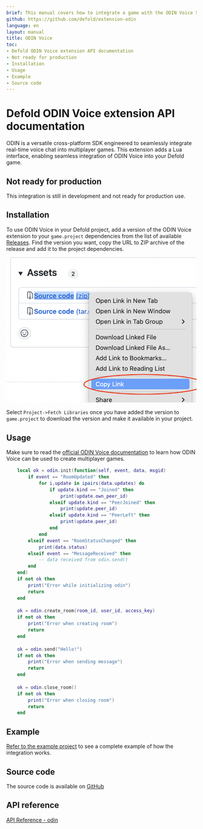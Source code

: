 ```yaml
---
brief: This manual covers how to integrate a game with the ODIN Voice SDK.
github: https://github.com/defold/extension-odin
language: en
layout: manual
title: ODIN Voice
toc:
- Defold ODIN Voice extension API documentation
- Not ready for production
- Installation
- Usage
- Example
- Source code
---
```


# Defold ODIN Voice extension API documentation

ODIN is a versatile cross-platform SDK engineered to seamlessly integrate real-time voice chat into multiplayer games. This extension adds a Lua interface, enabling seamless integration of ODIN Voice into your Defold game.

## Not ready for production

This integration is still in development and not ready for production use.


## Installation

To use ODIN Voice in your Defold project, add a version of the ODIN Voice extension to your `game.project` dependencies from the list of available [Releases](https://github.com/defold/extension-odin/releases). Find the version you want, copy the URL to ZIP archive of the release and add it to the project dependencies.

![](add-dependency.png)

Select `Project->Fetch Libraries` once you have added the version to `game.project` to download the version and make it available in your project.


## Usage

Make sure to read the [official ODIN Voice documentation](https://docs.4players.io/) to learn how ODIN Voice can be used to create multiplayer games.


```lua
	local ok = odin.init(function(self, event, data, msgid)
		if event == "RoomUpdated" then
			for i,update in ipairs(data.updates) do
				if update.kind == "Joined" then
					print(update.own_peer_id)
				elseif update.kind == "PeerJoined" then
					print(update.peer_id)
				elseif update.kind == "PeerLeft" then
					print(update.peer_id)
				end
			end
		elseif event == "RoomStatusChanged" then
			print(data.status)
		elseif event == "MessageReceived" then
			-- data received from odin.send()
		end
	end)
	if not ok then
		print("Error while initializing odin")
		return
	end

	ok = odin.create_room(room_id, user_id, access_key)
	if not ok then
		print("Error when creating room")
		return
	end

	ok = odin.send("Hello!")
	if not ok then
		print("Error when sending message")
		return
	end

	ok = odin.close_room()
	if not ok then
		print("Error when closing room")
		return
	end
```


## Example

[Refer to the example project](https://github.com/defold/extension-odin/blob/master/example) to see a complete example of how the integration works.

## Source code

The source code is available on [GitHub](https://github.com/defold/extension-odin)
## API reference
[API Reference - odin](/extension-odin/odin_api)
